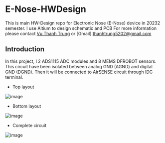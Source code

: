 # E-Nose-HWDesign

This is main HW-Design repo for Electronic Nose (E-Nose) device in 20232 semester. I use Altium to design schematic and PCB For more information please contact [Vu Thanh Trung](https://www.linkedin.com/in/vu-thanh-trung-5ba738271/) or [Gmail]:thanhtrung5202@gmail.com

## Introduction
In this project, I 2 ADS1115 ADC modules and 8 MEMS DFROBOT sensors. This circuit have been isolated between analog GND (AGND) and digital GND (DGND). Then it will be connected to AirSENSE circuit through IDC terminal.
- Top layout

![image](https://github.com/user-attachments/assets/2ba98ec9-68eb-4f49-9db0-856b1ce653f0)
- Bottom layout

![image](https://github.com/user-attachments/assets/74d712be-9178-416f-8eb2-f2b728750002)
- Complete circuit

![image](https://github.com/user-attachments/assets/fcfb499f-785b-4b5c-b0a7-98b2d79be13e)

